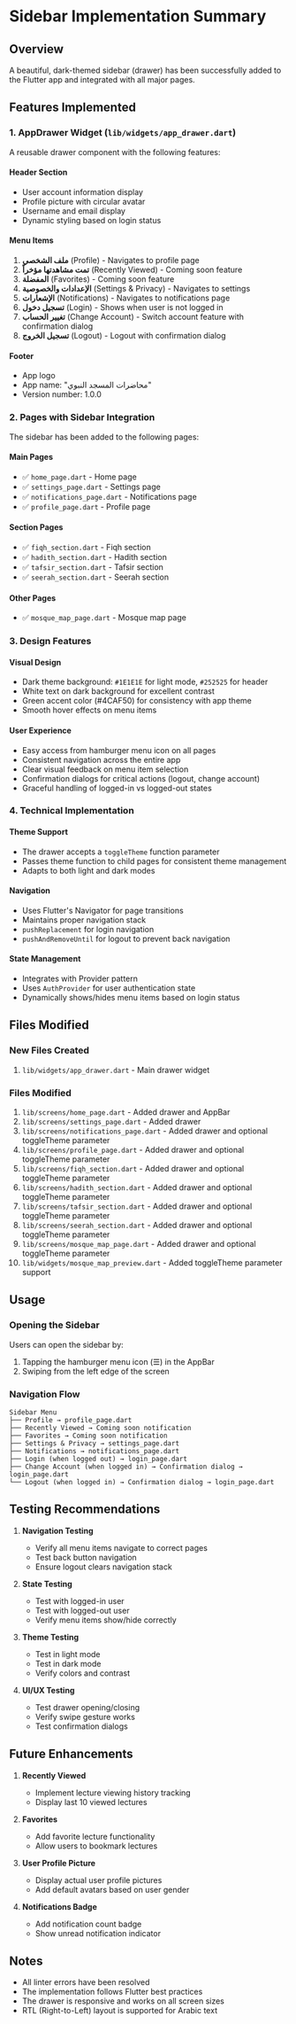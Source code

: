 # Sidebar Implementation Summary

## Overview
A beautiful, dark-themed sidebar (drawer) has been successfully added to the Flutter app and integrated with all major pages.

## Features Implemented

### 1. AppDrawer Widget (`lib/widgets/app_drawer.dart`)
A reusable drawer component with the following features:

#### Header Section
- User account information display
- Profile picture with circular avatar
- Username and email display
- Dynamic styling based on login status

#### Menu Items
1. **ملف الشخصي** (Profile) - Navigates to profile page
2. **تمت مشاهدتها مؤخراً** (Recently Viewed) - Coming soon feature
3. **المفضلة** (Favorites) - Coming soon feature
4. **الإعدادات والخصوصية** (Settings & Privacy) - Navigates to settings
5. **الإشعارات** (Notifications) - Navigates to notifications page
6. **تسجيل دخول** (Login) - Shows when user is not logged in
7. **تغيير الحساب** (Change Account) - Switch account feature with confirmation dialog
8. **تسجيل الخروج** (Logout) - Logout with confirmation dialog

#### Footer
- App logo
- App name: "محاضرات المسجد النبوي"
- Version number: 1.0.0

### 2. Pages with Sidebar Integration

The sidebar has been added to the following pages:

#### Main Pages
- ✅ `home_page.dart` - Home page
- ✅ `settings_page.dart` - Settings page
- ✅ `notifications_page.dart` - Notifications page
- ✅ `profile_page.dart` - Profile page

#### Section Pages
- ✅ `fiqh_section.dart` - Fiqh section
- ✅ `hadith_section.dart` - Hadith section
- ✅ `tafsir_section.dart` - Tafsir section
- ✅ `seerah_section.dart` - Seerah section

#### Other Pages
- ✅ `mosque_map_page.dart` - Mosque map page

### 3. Design Features

#### Visual Design
- Dark theme background: `#1E1E1E` for light mode, `#252525` for header
- White text on dark background for excellent contrast
- Green accent color (#4CAF50) for consistency with app theme
- Smooth hover effects on menu items

#### User Experience
- Easy access from hamburger menu icon on all pages
- Consistent navigation across the entire app
- Clear visual feedback on menu item selection
- Confirmation dialogs for critical actions (logout, change account)
- Graceful handling of logged-in vs logged-out states

### 4. Technical Implementation

#### Theme Support
- The drawer accepts a `toggleTheme` function parameter
- Passes theme function to child pages for consistent theme management
- Adapts to both light and dark modes

#### Navigation
- Uses Flutter's Navigator for page transitions
- Maintains proper navigation stack
- `pushReplacement` for login navigation
- `pushAndRemoveUntil` for logout to prevent back navigation

#### State Management
- Integrates with Provider pattern
- Uses `AuthProvider` for user authentication state
- Dynamically shows/hides menu items based on login status

## Files Modified

### New Files Created
1. `lib/widgets/app_drawer.dart` - Main drawer widget

### Files Modified
1. `lib/screens/home_page.dart` - Added drawer and AppBar
2. `lib/screens/settings_page.dart` - Added drawer
3. `lib/screens/notifications_page.dart` - Added drawer and optional toggleTheme parameter
4. `lib/screens/profile_page.dart` - Added drawer and optional toggleTheme parameter
5. `lib/screens/fiqh_section.dart` - Added drawer and optional toggleTheme parameter
6. `lib/screens/hadith_section.dart` - Added drawer and optional toggleTheme parameter
7. `lib/screens/tafsir_section.dart` - Added drawer and optional toggleTheme parameter
8. `lib/screens/seerah_section.dart` - Added drawer and optional toggleTheme parameter
9. `lib/screens/mosque_map_page.dart` - Added drawer and optional toggleTheme parameter
10. `lib/widgets/mosque_map_preview.dart` - Added toggleTheme parameter support

## Usage

### Opening the Sidebar
Users can open the sidebar by:
1. Tapping the hamburger menu icon (☰) in the AppBar
2. Swiping from the left edge of the screen

### Navigation Flow
```
Sidebar Menu
├── Profile → profile_page.dart
├── Recently Viewed → Coming soon notification
├── Favorites → Coming soon notification
├── Settings & Privacy → settings_page.dart
├── Notifications → notifications_page.dart
├── Login (when logged out) → login_page.dart
├── Change Account (when logged in) → Confirmation dialog → login_page.dart
└── Logout (when logged in) → Confirmation dialog → login_page.dart
```

## Testing Recommendations

1. **Navigation Testing**
   - Verify all menu items navigate to correct pages
   - Test back button navigation
   - Ensure logout clears navigation stack

2. **State Testing**
   - Test with logged-in user
   - Test with logged-out user
   - Verify menu items show/hide correctly

3. **Theme Testing**
   - Test in light mode
   - Test in dark mode
   - Verify colors and contrast

4. **UI/UX Testing**
   - Test drawer opening/closing
   - Verify swipe gesture works
   - Test confirmation dialogs

## Future Enhancements

1. **Recently Viewed**
   - Implement lecture viewing history tracking
   - Display last 10 viewed lectures

2. **Favorites**
   - Add favorite lecture functionality
   - Allow users to bookmark lectures

3. **User Profile Picture**
   - Display actual user profile pictures
   - Add default avatars based on user gender

4. **Notifications Badge**
   - Add notification count badge
   - Show unread notification indicator

## Notes

- All linter errors have been resolved
- The implementation follows Flutter best practices
- The drawer is responsive and works on all screen sizes
- RTL (Right-to-Left) layout is supported for Arabic text

